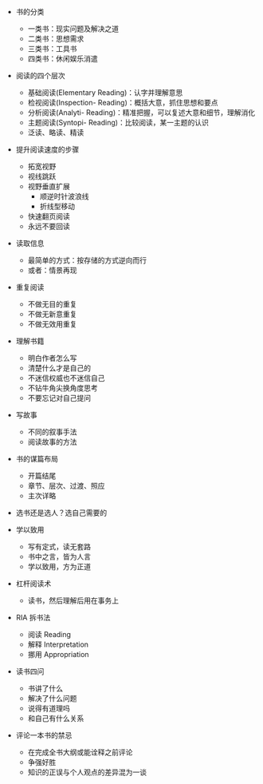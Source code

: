- 书的分类
  - 一类书：现实问题及解决之道
  - 二类书：思想需求
  - 三类书：工具书
  - 四类书：休闲娱乐消遣

- 阅读的四个层次
  - 基础阅读(Elementary Reading)：认字并理解意思
  - 检视阅读(Inspection- Reading)：概括大意，抓住思想和要点
  - 分析阅读(Analyti- Reading)：精准把握，可以复述大意和细节，理解消化
  - 主题阅读(Syntopi- Reading)：比较阅读，某一主题的认识
  - 泛读、略读、精读

- 提升阅读速度的步骤
  - 拓宽视野
  - 视线跳跃
  - 视野垂直扩展
    - 顺逆时针波浪线
    - 折线型移动
  - 快速翻页阅读
  - 永远不要回读

- 读取信息
  - 最简单的方式：按存储的方式逆向而行
  - 或者：情景再现

- 重复阅读
  - 不做无目的重复
  - 不做无新意重复
  - 不做无效用重复

- 理解书籍
  - 明白作者怎么写
  - 清楚什么才是自己的
  - 不迷信权威也不迷信自己
  - 不钻牛角尖换角度思考
  - 不要忘记对自己提问

- 写故事
  - 不同的叙事手法
  - 阅读故事的方法

- 书的谋篇布局
  - 开篇结尾
  - 章节、层次、过渡、照应
  - 主次详略

- 选书还是选人？选自己需要的

- 学以致用
  - 写有定式，读无套路
  - 书中之言，皆为人言
  - 学以致用，方为正道

- 杠杆阅读术
  - 读书，然后理解后用在事务上

- RIA 拆书法
  - 阅读 Reading
  - 解释 Interpretation
  - 挪用 Appropriation

- 读书四问
  - 书讲了什么
  - 解决了什么问题
  - 说得有道理吗
  - 和自己有什么关系

- 评论一本书的禁忌
  - 在完成全书大纲或能诠释之前评论
  - 争强好胜
  - 知识的正误与个人观点的差异混为一谈